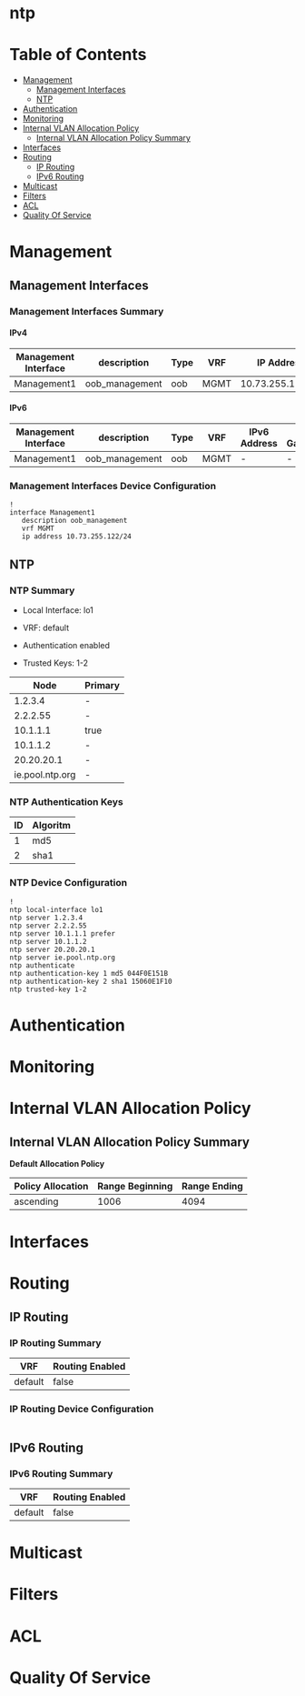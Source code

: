 # ntp
# Table of Contents
<!-- toc -->

- [Management](#management)
  - [Management Interfaces](#management-interfaces)
  - [NTP](#ntp)
- [Authentication](#authentication)
- [Monitoring](#monitoring)
- [Internal VLAN Allocation Policy](#internal-vlan-allocation-policy)
  - [Internal VLAN Allocation Policy Summary](#internal-vlan-allocation-policy-summary)
- [Interfaces](#interfaces)
- [Routing](#routing)
  - [IP Routing](#ip-routing)
  - [IPv6 Routing](#ipv6-routing)
- [Multicast](#multicast)
- [Filters](#filters)
- [ACL](#acl)
- [Quality Of Service](#quality-of-service)

<!-- toc -->
# Management

## Management Interfaces

### Management Interfaces Summary

#### IPv4

| Management Interface | description | Type | VRF | IP Address | Gateway |
| -------------------- | ----------- | ---- | --- | ---------- | ------- |
| Management1 | oob_management | oob | MGMT | 10.73.255.122/24 | 10.73.255.2 |

#### IPv6

| Management Interface | description | Type | VRF | IPv6 Address | IPv6 Gateway |
| -------------------- | ----------- | ---- | --- | ------------ | ------------ |
| Management1 | oob_management | oob | MGMT | -  | - |

### Management Interfaces Device Configuration

```eos
!
interface Management1
   description oob_management
   vrf MGMT
   ip address 10.73.255.122/24
```

## NTP

### NTP Summary

- Local Interface: lo1

- VRF: default

- Authentication enabled

- Trusted Keys: 1-2

| Node | Primary |
| ---- | ------- |
| 1.2.3.4 | - |
| 2.2.2.55 | - |
| 10.1.1.1 | true |
| 10.1.1.2 | - |
| 20.20.20.1 | - |
| ie.pool.ntp.org | - |

### NTP Authentication Keys

| ID | Algoritm |
| -- | -------- |
| 1 | md5 |
| 2 | sha1 |

### NTP Device Configuration

```eos
!
ntp local-interface lo1
ntp server 1.2.3.4
ntp server 2.2.2.55
ntp server 10.1.1.1 prefer
ntp server 10.1.1.2
ntp server 20.20.20.1
ntp server ie.pool.ntp.org
ntp authenticate
ntp authentication-key 1 md5 044F0E151B
ntp authentication-key 2 sha1 15060E1F10
ntp trusted-key 1-2
```

# Authentication

# Monitoring

# Internal VLAN Allocation Policy

## Internal VLAN Allocation Policy Summary

**Default Allocation Policy**

| Policy Allocation | Range Beginning | Range Ending |
| ------------------| --------------- | ------------ |
| ascending | 1006 | 4094 |

# Interfaces

# Routing

## IP Routing

### IP Routing Summary

| VRF | Routing Enabled |
| --- | --------------- |
| default | false|
### IP Routing Device Configuration

```eos
```
## IPv6 Routing

### IPv6 Routing Summary

| VRF | Routing Enabled |
| --- | --------------- |
| default | false |

# Multicast

# Filters

# ACL

# Quality Of Service
